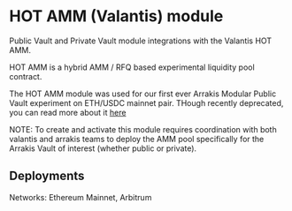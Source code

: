 # HOT AMM (Valantis) module

Public Vault and Private Vault module integrations with the Valantis HOT AMM.

HOT AMM is a hybrid AMM / RFQ based experimental liquidity pool contract.

The HOT AMM module was used for our first ever Arrakis Modular Public Vault experiment on ETH/USDC mainnet pair. THough recently deprecated, you can read more about it [here](../../text/modules/hotAmm/overview.md)

NOTE: To create and activate this module requires coordination with both valantis and arrakis teams to deploy the AMM pool specifically for the Arrakis Vault of interest (whether public or private).

## Deployments

Networks: Ethereum Mainnet, Arbitrum

